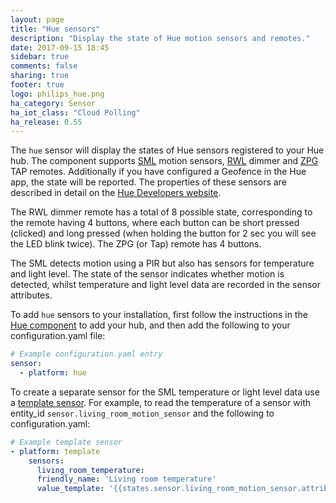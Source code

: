 ```yaml
---
layout: page
title: "Hue sensors"
description: "Display the state of Hue motion sensors and remotes."
date: 2017-09-15 18:45
sidebar: true
comments: false
sharing: true
footer: true
logo: philips_hue.png
ha_category: Sensor
ha_iot_class: "Cloud Polling"
ha_release: 0.55
---
```



The `hue` sensor will display the states of Hue sensors registered to your Hue hub. The component supports [SML](https://www.philips.co.uk/c-p/8718696595190/hue-motion-sensor) motion sensors, [RWL](http://www2.meethue.com/en-us/p/hue-dimmer-switch/046677458140) dimmer and [ZPG](https://www.philips.co.uk/c-p/8718696498026/hue-tap-switch) TAP remotes. Additionally if you have configured a Geofence in the Hue app, the state will be reported. The properties of these sensors are described in detail on the [Hue Developers website](https://developers.meethue.com/documentation/supported-sensors).

The RWL dimmer remote has a total of 8 possible state, corresponding to the remote having 4 buttons, where each button can be short pressed (clicked) and long pressed (when holding the button for 2 sec you will see the LED blink twice). The ZPG (or Tap) remote has 4 buttons.

The SML detects motion using a PIR but also has sensors for temperature and light level. The state of the sensor indicates whether motion is detected, whilst temperature and light level data are recorded in the sensor attributes.

To add `hue` sensors to your installation, first follow the instructions in the [Hue component](/components/hue/) to add your hub, and then add the following to your configuration.yaml file:

```yaml
# Example configuration.yaml entry
sensor:
  - platform: hue
```

To create a separate sensor for the SML temperature or light level data use a [template sensor](https://home-assistant.io/components/sensor.template/). For example, to read the temperature of a sensor with entity_id `sensor.living_room_motion_sensor` and the following to configuration.yaml:

```yaml
# Example template sensor
- platform: template
    sensors:
      living_room_temperature:
      friendly_name: 'Living room temperature'
      value_template: '{{states.sensor.living_room_motion_sensor.attributes.temperature}}'

```
